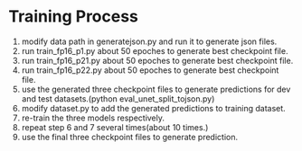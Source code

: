 # Training Process

1. modify data path in generatejson.py and run it to generate json files.
2. run train_fp16_p1.py about 50 epoches to generate best checkpoint file.
3. run train_fp16_p21.py about 50 epoches to generate best checkpoint file.
4. run train_fp16_p22.py about 50 epoches to generate best checkpoint file.
5. use the generated three checkpoint files to generate  predictions for dev and test datasets.(python eval_unet_split_tojson.py)
6. modify dataset.py to add the generated predictions to training dataset.
7. re-train the three models respectively.
8. repeat step 6 and 7 several times(about 10 times.)
9. use the final three checkpoint files to generate prediction.
